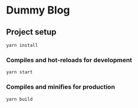 # Dummy Blog

## Project setup
```
yarn install
```

### Compiles and hot-reloads for development
```
yarn start
```

### Compiles and minifies for production
```
yarn build
```
